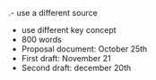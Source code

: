 .-  use a different source 
- use different key concept
- 800 words
- Proposal document: October 25th
- First draft: November 21
- Second draft: december 20th
